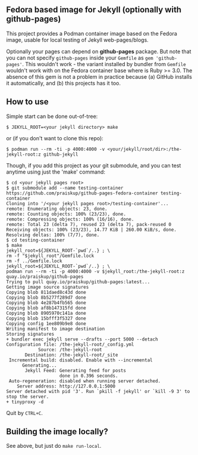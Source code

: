 Fedora based image for Jekyll (optionally with github-pages)
------------------------------------------------------------

This project provides a Podman container image based on the Fedora image, usable
for local testing of Jekyll web-pages/blogs.

Optionally your pages can depend on **github-pages** package.  But note that you
can not specify `github-pages` inside your `Gemfile` as `gem 'github-pages'`.
This wouldn't work - the variant installed by bundler from `Gemfile` wouldn't
work with on the Fedora container base where is Ruby >= 3.0.  The absence of
this gem is not a problem in practice because (a) GitHub installs it
automatically, and (b) this projects has it too.


How to use
----------

Simple start can be done out-of-tree:

```
$ JEKYLL_ROOT=<your jekyll directory> make
```

or (if you don't want to clone this repo):

```
$ podman run --rm -ti -p 4000:4000 -v <your/jekyll/root/dir>:/the-jekyll-root:z github-jekyll
```

Though, if you add this project as your git submodule, and you can test anytime
using just the 'make' command:

```
$ cd <your jekyll pages root>
$ git submodule add --name testing-container https://github.com/praiskup/github-pages-fedora-container testing-container
Cloning into '/<your jekyll pages root>/testing-container'...
remote: Enumerating objects: 23, done.
remote: Counting objects: 100% (23/23), done.
remote: Compressing objects: 100% (16/16), done.
remote: Total 23 (delta 7), reused 23 (delta 7), pack-reused 0
Receiving objects: 100% (23/23), 14.77 KiB | 260.00 KiB/s, done.
Resolving deltas: 100% (7/7), done.
$ cd testing-container
$ make
jekyll_root=${JEKYLL_ROOT-`pwd`/..} ; \
rm -f "$jekyll_root"/Gemfile.lock
rm -f ../Gemfile.lock
jekyll_root=${JEKYLL_ROOT-`pwd`/..} ; \
podman run --rm -ti -p 4000:4000 -v $jekyll_root:/the-jekyll-root:z quay.io/praiskup/github-pages
Trying to pull quay.io/praiskup/github-pages:latest...
Getting image source signatures
Copying blob 811daed8c43d done
Copying blob 8b5277f289d7 done
Copying blob 4e287b4fb565 done
Copying blob af8b147315fd done
Copying blob 8905970c141a done
Copying blob 15bfff3f5327 done
Copying config 1ee809b9e8 done
Writing manifest to image destination
Storing signatures
+ bundler exec jekyll serve --drafts --port 5000 --detach
Configuration file: /the-jekyll-root/_config.yml
            Source: /the-jekyll-root
       Destination: /the-jekyll-root/_site
 Incremental build: disabled. Enable with --incremental
      Generating...
       Jekyll Feed: Generating feed for posts
                    done in 0.396 seconds.
 Auto-regeneration: disabled when running server detached.
    Server address: http://127.0.0.1:5000
Server detached with pid '3'. Run `pkill -f jekyll' or `kill -9 3' to stop the server.
+ tinyproxy -d
```

Quit by `CTRL+C`.


Building the image locally?
---------------------------

See above, but just do `make run-local`.
